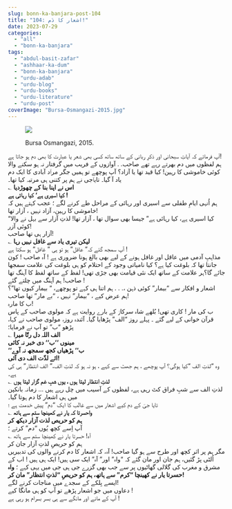 ```yaml
---
slug: bonn-ka-banjara-post-104
title: "104: اشعار کا دَم!"
date: 2023-07-29
categories: 
  - "all"
  - "bonn-ka-banjara"
tags: 
  - "abdul-basit-zafar"
  - "ashhaar-ka-dum"
  - "bonn-ka-banjara"
  - "urdu-adab"
  - "urdu-blog"
  - "urdu-books"
  - "urdu-literature"
  - "urdu-post"
coverImage: "Bursa-Osmangazi-2015.jpg"
---
```


<figure>

![](images/Bursa-Osmangazi-2015-300x200.jpg)

<figcaption>

Bursa Osmangazi, 2015.

</figcaption>

</figure>

آپ فرمائے کہ آیاتِ سبحانی اور ذکرِ ربانی کے ساتھ ساتھ کسی بھی شعر یا عبارت کا بھی دم ہو جاتا ہے!  
ہم لفظوں میں دم بھرتے رہے تھے صاحب. . آوازوں کے فریب میں گرفتار نہ ہو سکنے والا کوئی خاموشی کا رہین! کیا قید تھا یا آزاد؟ آپ پوچھے تو ہمیں جگر مراؔد آبادی کا ایک دم یاد آ گیا۔ تایاؔجی نے ہم پر کتنی ہی مرتبہ کیا تھا۔  
؎ **اس نے اپنا بنا کے چھوڑ‌دیا  
کیا اسیری ہے‘ کیا رہائی ہے ​!**  
ہم اُنہی ایامِ طفلی سے اسیری اور رہائی کے مراحل طے کرنے لگے ؛ عجب کہتے ہیں کہ خاموشی کا رہین، آزاد نہیں ، آزار تھا!  
“کیا اسیری ہے، کیا رہائی ہے” جیسا بھی سوال تھا ، آزار تھا! لذتِ آزار سے بہل نے والا کوئی آزر!  
آزار ہی تھا صاحب!  
؎ **لیکن تیری یاد سے غافل نہیں رہا**  
آپ سمجھ گئے کہ” عاقل” ہو تو ہی ” غافل” ہو سکتا ہے !  
مذاہبِ آدمی میں عاقل اور غافل ہونے کے لیے بھی بالغ ہونا ضروری ہے ! آہ صاحب ! کون جانتا تھا کہ بلوغت کیا ہے؟ کیا نامیاتی وجود کے احتلام کو ہی بلوغت کی علامت سمجھا جائے گا؟ہر علامت کے ساتھ ایک نئی قیامت بھی جڑی تھی! لفظ کے ساتھ لفظ کا آہنگ تھا صاحب! ہم آہنگ میں چلتے گئے !  
اشعار و افکار سے “بیمار” کوئی ذہن ،. . . ہم اتنا ہی کہے تو پوچھے، “ بیمار کیوں تھا”؟  
ہم عرض کیے ، “بیمار” نہیں ، “بے مار” تھا صاحب!  
ب کا مارہ!  
ب کی مار ! کاری تھی! بُلھے شاہ سرکارؔ کے بارے روایت ہے کہ مولوی صاحب کے پاس قرآن خوانی کے لیے گئے ۔ پہلے روز “الف” پڑھایا گیا۔ آئندہ روز، مولوی صاحب نے کہا، پڑھو “ب” تو آپ نے فرمایا؛  
؎ **الف اللہ دل رتّا میرا  
مینوں ‘‘ب‘‘ دی خبر نہ کائی  
‘‘ب‘‘ پڑھیاں کجھ سمجھ نہ آوے  
ائے لذّت الف دی آئی!**  
وہ “لذتِ الف “کیا ہوگی؟ آپ پوچھے ، ہم جھٹ سے کہے ، ہو نہ ہو کہ لذتِ الف،” الف انتظار” ہی کی ہے۔  
؎ **لذتِ انتظار لیتا ہوں ، یوں شبِ غم گزار لیتا ہوں**  
لذتِ الف سے شبِ فراق کٹ رہی ہے، لفظوں کے آسیب میں چل رہے ہیں … زمانہ بانکپن میں ہی اشعار کا دم ہوتا گیا۔  
تایا جیؔ کے دم کیے اشعار میں سے غالؔب کا ایک “دم” پیشِ خدمت ہے ؛  
؎ **واحسرتا کہ یار نے کھینچا ستم سے ہاتھ  
ہم کو حریص لذت آزار دیکھ کر**  
آپ اِسے کچھ یُوں “دم” کرتے ؛  
؎ آہ! حسرتا یار نے کھینچا ستم سے ہاتھ  
ہم کو حریصِ لذتِ آزار جان کر  
مگر ہم پر اثر کچھ اور طرح سے ہو گیا صاحب! آہ، کہ اشعار کا دم کرنے والوں کی تدبیریں اُلٹی پڑ گئیں، ہم جان اور مان گئے کہ “واہ” اور” آہ” ایک سی ہیں! ایک ہی ہیں ! اب کے مشرق و مغرب کی گلالی گھاٹیوں پر سے جب بھی گزرے جی ہی جی میں یہی کہے ؛ **واہ حسرتا یار نے کھینچا “کرم” سے ہاتھ، ہم کو حریصِ “لذتِ انتظار” مان کر!**  
ایسے بِلکے کے سجدے میں مناجات کرنے لگے!  
دعاوں میں جو اشعار پڑھے تو آپ کو ہی مانگا کیے !  
آپ کے مانے اور مانگے سے ہی بسر بسرام ہو رہی ہے !
